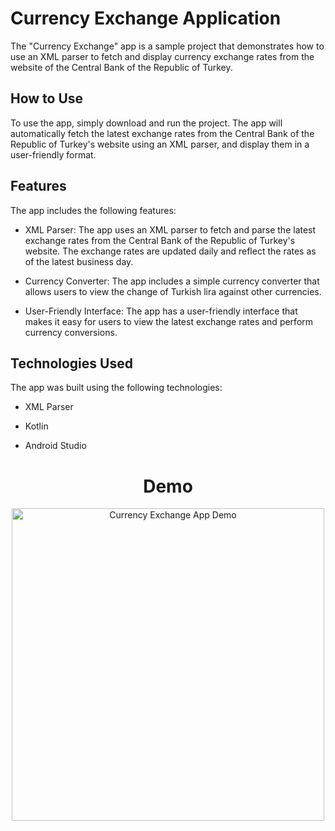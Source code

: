 # Currency Exchange Application

The "Currency Exchange" app is a sample project that demonstrates how to use an XML parser to fetch and display currency exchange rates from the website of the Central Bank of the Republic of Turkey.

## How to Use

To use the app, simply download and run the project. The app will automatically fetch the latest exchange rates from the Central Bank of the Republic of Turkey's website using an XML parser, and display them in a user-friendly format.

## Features

The app includes the following features:

- XML Parser: The app uses an XML parser to fetch and parse the latest exchange rates from the Central Bank of the Republic of Turkey's website. The exchange rates are updated daily and reflect the rates as of the latest business day.

- Currency Converter: The app includes a simple currency converter that allows users to view the change of Turkish lira against other currencies.

- User-Friendly Interface: The app has a user-friendly interface that makes it easy for users to view the latest exchange rates and perform currency conversions.


## Technologies Used

The app was built using the following technologies:

- XML Parser

- Kotlin


- Android Studio

<h1 align="center">Demo</h1>


<p align="center">
  <img src="https://user-images.githubusercontent.com/116732291/235904465-a0052cef-a74a-4418-9d13-80ee52c3e5f7.gif" alt="Currency Exchange App Demo" width="500" style="display: block; margin: auto;">
</p>


